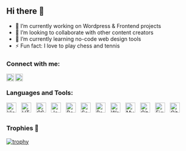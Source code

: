 ## Hi there 👋

- 🔭 I’m currently working on Wordpress & Frontend projects
- 👯 I’m looking to collaborate with other content creators
- 🌱 I’m currently learning no-code web design tools
- ⚡ Fun fact: I love to play chess and tennis

### Connect with me:
[<img align="left" alt="Instagram" width="20px" src="https://camo.githubusercontent.com/81d4e35dffabab3115dab75ffe03267aabb0753445682151944062cf0e7f8cac/68747470733a2f2f73696d706c6569636f6e732e6e6f772e73682f696e7374616772616d2f343935663765" data-canonical-src="https://simpleicons.now.sh/instagram/495f7e" style="max-width: 100%;">](https://instagram.com/mladens30)
[<img align="left" alt="LinkedIn" width="20px" src="https://camo.githubusercontent.com/3c03a1cf6325b25101dba7e84b3a6776bb222f338d6d3b294b22899c3b051273/68747470733a2f2f73696d706c6569636f6e732e6e6f772e73682f6c696e6b6564696e2f343935663765" data-canonical-src="https://simpleicons.now.sh/linkedin/495f7e" style="max-width: 100%;">](https://www.linkedin.com/in/mladen-sancanin-6115702bb/)
<br>

### Languages and Tools:

<img align="left" alt="Visual Studio Code" width="26px" src="https://cdn.jsdelivr.net/gh/devicons/devicon/icons/vscode/vscode-original.svg" style="padding-right:10px;" />
<img align="left" alt="HTML5" width="26px" src="https://cdn.jsdelivr.net/gh/devicons/devicon/icons/html5/html5-original.svg" style="padding-right:10px;" />
<img align="left" alt="CSS3" width="26px" src="https://cdn.jsdelivr.net/gh/devicons/devicon/icons/css3/css3-original.svg" style="padding-right:10px;" />
<img align="left" alt="JavaScript" width="26px" src="https://cdn.jsdelivr.net/gh/devicons/devicon/icons/javascript/javascript-original.svg" style="padding-right:10px;" />
<img align="left" alt="Bootstrap" width="26px" src="https://cdn.jsdelivr.net/gh/devicons/devicon/icons/bootstrap/bootstrap-original.svg" style="padding-right:10px;" />
<img align="left" alt="Sass" width="26px" src="https://cdn.jsdelivr.net/gh/devicons/devicon/icons/sass/sass-original.svg" style="padding-right:10px;" />
<img align="left" alt="React" width="26px" src="https://cdn.jsdelivr.net/gh/devicons/devicon/icons/react/react-original.svg" style="padding-right:10px;" />
<img align="left" alt="WordPress" width="26px" src="https://cdn.jsdelivr.net/gh/devicons/devicon/icons/wordpress/wordpress-original.svg" style="padding-right:10px;" />
<img align="left" alt="MySQL" width="26px" src="https://cdn.jsdelivr.net/gh/devicons/devicon/icons/mysql/mysql-original.svg" style="padding-right:10px;" />
<img align="left" alt="Git" width="26px" src="https://cdn.jsdelivr.net/gh/devicons/devicon/icons/git/git-original.svg" style="padding-right:10px;" />
<img align="left" alt="Figma" width="26px" src="https://cdn.jsdelivr.net/gh/devicons/devicon/icons/figma/figma-original.svg" style="padding-right:10px;" />
<img align="left" alt="GitHub" width="26px" src="https://user-images.githubusercontent.com/3369400/139447912-e0f43f33-6d9f-45f8-be46-2df5bbc91289.png" style="padding-right:10px;" />

<br>
<br>

### Trophies 🙌

[![trophy](https://github-profile-trophy.vercel.app/?username=mladens22)](https://github.com/ryo-ma/github-profile-trophy)
